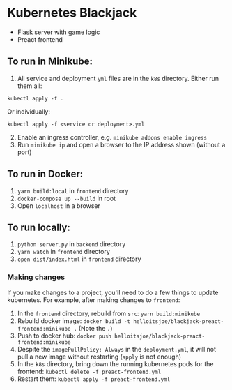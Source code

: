 # Kubernetes Blackjack

- Flask server with game logic
- Preact frontend

## To run in Minikube:

1. All service and deployment `yml` files are in the `k8s` directory. Either run them all:

```
kubectl apply -f .
```

Or individually:

```
kubectl apply -f <service or deployment>.yml
```

2. Enable an ingress controller, e.g. `minikube addons enable ingress`
3. Run `minikube ip` and open a browser to the IP address shown (without a port)

## To run in Docker:

1. `yarn build:local` in `frontend` directory
2. `docker-compose up --build` in root
3. Open `localhost` in a browser

## To run locally:

1. `python server.py` in `backend` directory
2. `yarn watch` in `frontend` directory
3. `open dist/index.html` in `frontend` directory

### Making changes

If you make changes to a project, you'll need to do a few things to update kubernetes. For example,
after making changes to `frontend`:

1. In the `frontend` directory, rebuild from `src`: `yarn build:minikube`
2. Rebuild docker image: `docker build -t helloitsjoe/blackjack-preact-frontend:minikube .` (Note
   the `.`)
3. Push to docker hub: `docker push helloitsjoe/blackjack-preact-frontend:minikube`
4. Despite the `imagePullPolicy: Always` in the `deployment.yml`, it will not pull a new image without
restarting (`apply` is not enough)
5. In the `k8s` directory, bring down the running kubernetes pods for the frontend:
   `kubectl delete -f preact-frontend.yml`
6. Restart them: `kubectl apply -f preact-frontend.yml`

